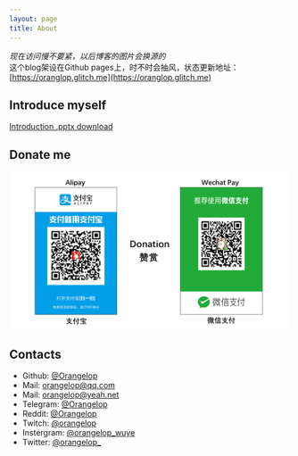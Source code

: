 ```yaml
---
layout: page
title: About
---
```


*现在访问慢不要紧，以后博客的图片会换源的*  
这个blog架设在Github pages上，时不时会抽风，状态更新地址：[https://oranglop.glitch.me](https://oranglop.glitch.me)  

## Introduce myself

[Introduction .pptx download](./introduction.pptx)

## Donate me

![donation](./donation.png)

## Contacts

- Github: [@Orangelop](https://github.com/Orangelop)  
- Mail: [orangelop@qq.com](mailto://orangelop@qq.com)  
- Mail: [orangelop@yeah.net](mailto://orangelop@yeah.net)  
- Telegram: [@Orangelop](https://t.me/orangelop)  
- Reddit: [@Orangelop](https://www.reddit.com/user/Orangelop)  
- Twitch: [@orangelop](https://www.twitch.tv/orangelop)  
- Instergram: [@orangelop_wuye](https://www.instagram.com/orangelop_wuye/)  
- Twitter: [@orangelop_](https://twitter.com/orangelop_)  
